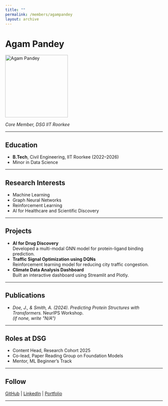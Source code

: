 ```yaml
---
title: ""
permalink: /members/agampandey
layout: archive
---
```




# Agam Pandey

<img src="{{ site.baseurl }}/assets/images/members/y24/agum.png" width="200" height="200" alt="Agam Pandey">


*Core Member, DSG IIT Roorkee*

---

## Education  
- **B.Tech**, Civil Engineering, IIT Roorkee (2022–2026)  
- Minor in Data Science  

---

## Research Interests  
- Machine Learning  
- Graph Neural Networks  
- Reinforcement Learning  
- AI for Healthcare and Scientific Discovery  

---

## Projects  
- **AI for Drug Discovery**  
  Developed a multi-modal GNN model for protein-ligand binding prediction.  
- **Traffic Signal Optimization using DQNs**  
  Reinforcement learning model for reducing city traffic congestion.  
- **Climate Data Analysis Dashboard**  
  Built an interactive dashboard using Streamlit and Plotly.  

---

## Publications  
- *Doe, J., & Smith, A. (2024). Predicting Protein Structures with Transformers.* NeurIPS Workshop.  
*(if none, write "N/A")*

---

## Roles at DSG  
- Content Head, Research Cohort 2025  
- Co-lead, Paper Reading Group on Foundation Models  
- Mentor, ML Beginner’s Track  

---

## Follow
[GitHub](https://github.com/johndoe) | [LinkedIn](https://linkedin.com/in/johndoe) | [Portfolio](https://johndoe.dev)

---
